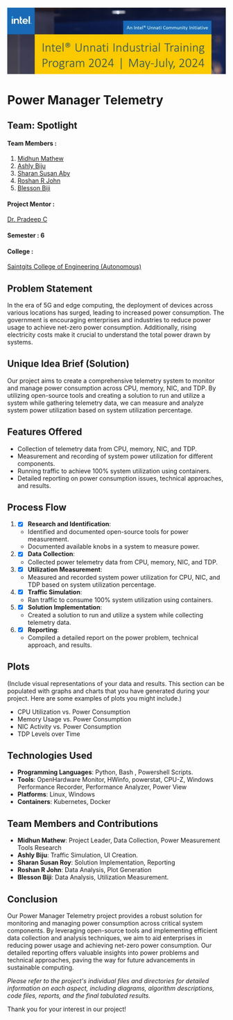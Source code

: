 ![Unnati Banner](intelbanner.png)
# Power Manager Telemetry
## Team: Spotlight
#### Team Members :
1. [Midhun Mathew](https://github.com/memidhun)
2. [Ashly Biju](https://github.com/ashlybiju5207)
3. [Sharan Susan Aby](https://github.com/sharansuzn)
4. [Roshan R John](https://github.com/roshanrjohn369)
5. [Blesson Biji](https://github.com/Blesson56B)

#### Project Mentor :
 [Dr. Pradeep C](mailto:pradeep.c@saintgits.org)
 #### Semester : 6
 #### College :
 [Saintgits College of Engineering (Autonomous)](https://saintgits.org/saintgits-college-of-engineering/)
## Problem Statement
In the era of 5G and edge computing, the deployment of devices across various locations has surged, leading to increased power consumption. The government is encouraging enterprises and industries to reduce power usage to achieve net-zero power consumption. Additionally, rising electricity costs make it crucial to understand the total power drawn by systems.

## Unique Idea Brief (Solution)
Our project aims to create a comprehensive telemetry system to monitor and manage power consumption across CPU, memory, NIC, and TDP. By utilizing open-source tools and creating a solution to run and utilize a system while gathering telemetry data, we can measure and analyze system power utilization based on system utilization percentage.

## Features Offered
- Collection of telemetry data from CPU, memory, NIC, and TDP.
- Measurement and recording of system power utilization for different components.
- Running traffic to achieve 100% system utilization using containers.
- Detailed reporting on power consumption issues, technical approaches, and results.

## Process Flow
1. * [x] **Research and Identification**: 
   - Identified and documented open-source tools for power measurement.
   - Documented available knobs in a system to measure power.

2. * [x] **Data Collection**:
   - Collected power telemetry data from CPU, memory, NIC, and TDP.
   
3. * [x] **Utilization Measurement**:
   - Measured and recorded system power utilization for CPU, NIC, and TDP based on system utilization percentage.
   
4. * [x] **Traffic Simulation**:
   - Ran traffic to consume 100% system utilization using containers.
   
5. * [x] **Solution Implementation**:
   - Created a solution to run and utilize a system while collecting telemetry data.
   
6. * [x] **Reporting**:
   - Compiled a detailed report on the power problem, technical approach, and results.

## Plots
(Include visual representations of your data and results. This section can be populated with graphs and charts that you have generated during your project. Here are some examples of plots you might include.)
- CPU Utilization vs. Power Consumption
- Memory Usage vs. Power Consumption
- NIC Activity vs. Power Consumption
- TDP Levels over Time

## Technologies Used
- **Programming Languages**: Python, Bash , Powershell Scripts.
- **Tools**: OpenHardware Monitor, HWinfo, powerstat, CPU-Z, Windows Performance Recorder, Performance Analyzer, Power View
- **Platforms**: Linux, Windows
- **Containers**: Kubernetes, Docker

## Team Members and Contributions
- **Midhun Mathew**: Project Leader, Data Collection, Power Measurement Tools Research
- **Ashly Biju**: Traffic Simulation, UI Creation.
- **Sharan Susan Roy**: Solution Implementation, Reporting
- **Roshan R John**: Data Analysis, Plot Generation
- **Blesson Biji**: Data Analysis,  Utilization Measurement.

## Conclusion
Our Power Manager Telemetry project provides a robust solution for monitoring and managing power consumption across critical system components. By leveraging open-source tools and implementing efficient data collection and analysis techniques, we aim to aid enterprises in reducing power usage and achieving net-zero power consumption. Our detailed reporting offers valuable insights into power problems and technical approaches, paving the way for future advancements in sustainable computing.

*Please refer to the project's individual files and directories for detailed information on each aspect, including diagrams, algorithm descriptions, code files, reports, and the final tabulated results.*

Thank you for your interest in our project!
